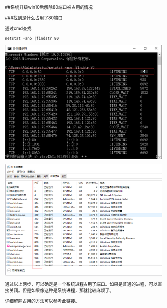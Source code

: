 ##系统升级win10后解除80端口被占用的情况

###找到是什么占用了80端口

通过cmd查找

```shell
netstat -ano |findstr 80
```

![查找80端口占用](./images/80port001.png)

![找出服务](./images/80port002.png)

通过以上两步，可以确定是一个系统进程占用了端口。如果是普通的进程，可以直接关闭。但是如果像这种是系统进程，那就比较麻烦了。

详细解除占用的方法可以参考此[链接](http://jingyan.baidu.com/article/7e4409533ffe092fc1e2ef10.html)。